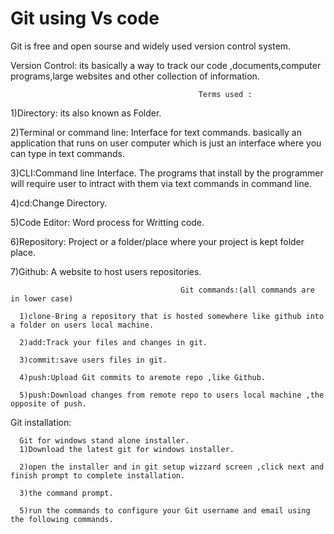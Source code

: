 # Git using Vs code
Git is free and open sourse and widely used version control system.

Version Control:
   its basically a way to track our code ,documents,computer programs,large websites and other collection of information.
  

                                              Terms used :
1)Directory:
      its also known as Folder.
      
2)Terminal or command line:
      Interface for text commands.
      basically an application that runs on user computer which is just an interface where you can type in text commands.
      
3)CLI:Command line Interface.
      The programs that install by the programmer will require user to intract with them via text commands in command line.
      
4)cd:Change Directory.

5)Code Editor:
      Word process for Writting code.
      
6)Repository:
      Project or a folder/place where your project is kept folder place.
      
7)Github:
      A website to host users repositories.
      
      
      
      
                                          Git commands:(all commands are in lower case)

      1)clone-Bring a repository that is hosted somewhere like github into a folder on users local machine.
      
      2)add:Track your files and changes in git.
      
      3)commit:save users files in git.
      
      4)push:Upload Git commits to aremote repo ,like Github.
      
      5)push:Download changes from remote repo to users local machine ,the opposite of push.
      
      
      
 
Git installation:

      Git for windows stand alone installer.
      1)Download the latest git for windows installer.
      
      2)open the installer and in git setup wizzard screen ,click next and finish prompt to complete installation.
      
      3)the command prompt.
      
      5)run the commands to configure your Git username and email using the following commands.
 
